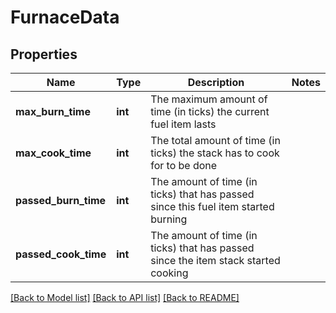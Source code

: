 # FurnaceData

## Properties
Name | Type | Description | Notes
------------ | ------------- | ------------- | -------------
**max_burn_time** | **int** | The maximum amount of time (in ticks) the current fuel item lasts | 
**max_cook_time** | **int** | The total amount of time (in ticks) the stack has to cook for to be done | 
**passed_burn_time** | **int** | The amount of time (in ticks) that has passed since this fuel item started burning | 
**passed_cook_time** | **int** | The amount of time (in ticks) that has passed since the item stack started cooking | 

[[Back to Model list]](../README.md#documentation-for-models) [[Back to API list]](../README.md#documentation-for-api-endpoints) [[Back to README]](../README.md)


